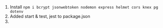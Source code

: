 1. Install `npm i bcrypt jsonwebtoken nodemon express helmet cors knex pg dotenv`
2. Added start & test, jest to package.json
3. 